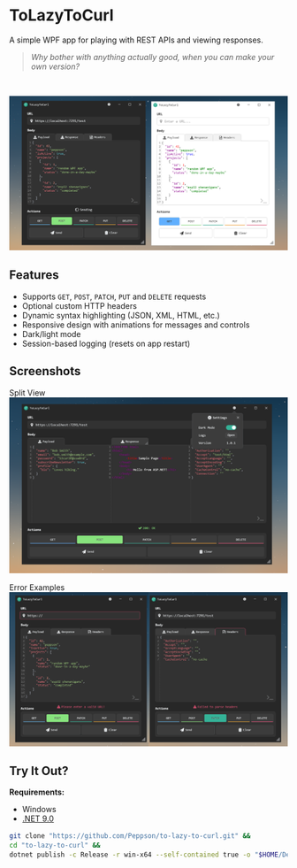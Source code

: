 # ToLazyToCurl
A simple WPF app for playing with REST APIs and viewing responses.

> *Why bother with anything actually good, when you can make your own version?*

<br>

![Dark and Light theme](/images/App.png)

## Features
* Supports `GET`, `POST`, `PATCH`, `PUT` and `DELETE` requests
* Optional custom HTTP headers
* Dynamic syntax highlighting (JSON, XML, HTML, etc.)
* Responsive design with animations for messages and controls
* Dark/light mode
* Session-based logging (resets on app restart)

## Screenshots

Split View
![Split View](/images/SplitView.png)

Error Examples
![Error Examples](/images/UiErrorMessages.png)

## Try It Out?

**Requirements:**  
* Windows  
* [.NET 9.0](https://dotnet.microsoft.com/en-us/download/dotnet)


``` bash
git clone "https://github.com/Peppson/to-lazy-to-curl.git" &&
cd "to-lazy-to-curl" &&
dotnet publish -c Release -r win-x64 --self-contained true -o "$HOME/Desktop"
```

<br>
